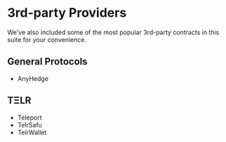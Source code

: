 # 3rd-party Providers

We've also included some of the most popular 3rd-party contracts in this suite for your convenience.

## General Protocols
- AnyHedge

## TΞLR
- Teleport
- TelrSafu
- TelrWallet
